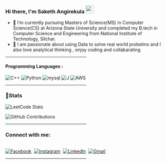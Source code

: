 

<!--
**Saketh1702/Saketh1702** is a ✨ _special_ ✨ repository because its `README.md` (this file) appears on your GitHub profile.

Here are some ideas to get you started:

- 🔭 I’m currently working on ...
- 🌱 I’m currently learning ...
- 👯 I’m looking to collaborate on ...
- 🤔 I’m looking for help with ...
- 💬 Ask me about ...
 ...
- 😄 Pronouns: ...
- ⚡ Fun fact: ...
-->
### Hi there, I'm Saketh Angirekula <img src="https://media.giphy.com/media/hvRJCLFzcasrR4ia7z/giphy.gif" width="25px">

- 🔭 I’m currently pursuing Masters of Science(MS) in Computer Science(CS) at Arizona State University and completed my B.tech in Computer Science and Engineering from National Institute of Technology, Silchar.
- 🌱 I am passionate about using Data to solve real world probelms and I also love analytical thinking , enjoy coding and collabarating 


<hr style="width:50%;text-align:left;margin-left:0">

#### Programming Languages :
![C++](https://img.shields.io/badge/c++-%2300599C.svg?style=for-the-badge&logo=c%2B%2B&logoColor=white)
![Python](https://img.shields.io/badge/python-3670A0?style=for-the-badge&logo=python&logoColor=ffdd54)
![mysql](https://img.shields.io/badge/mysql-4479A1.svg?&style=for-the-badge&logo=mysql&logoColor=white)
![J](https://img.shields.io/badge/Java-ED8B00?style=for-the-badge&logo=java&logoColor=white)
![AWS](https://img.shields.io/badge/AWS-000000?style=for-the-badge&logo=aws&logoColor=white)


<!-- ![Plotly](https://img.shields.io/badge/Plotly-%233F4F75.svg?style=for-the-badge&logo=plotly&logoColor=white) -->
<!-- ![Pandas](https://img.shields.io/badge/pandas-%23150458.svg?style=for-the-badge&logo=pandas&logoColor=white) -->
<!-- ![git](https://img.shields.io/badge/git%20-%23F05033.svg?&style=for-the-badge&logo=git&logoColor=white) -->

<hr style="width:50%;text-align:left;margin-left:0">

### 👦Stats
<div align="left">
 
![LeetCode Stats](https://leetcode.card.workers.dev/saketh_1702?theme=dark&font=&extension=heatmap)
<!-- ![profile visit](https://komarev.com/ghpvc/?username=saketh) -->

![GitHub Contributions](https://github-readme-stats.vercel.app/api?username=Saketh1702&show_icons=true&hide_title=true&count_private=true&include_all_commits=true&count_private=true&theme=gotham)

</div>
<hr style="width:50%;text-align:left;margin-left:0">

### Connect with me:
<p align="left">
<br>
<a href="[https://www.facebook.com/saketh.angirekula/]"><img src="https://img.shields.io/badge/facebook-%231877F2.svg?&style=for-the-badge&logo=facebook&logoColor=white" alt="Facebook" /></a>&nbsp;
<a href="[https://www.instagram.com/saketh_kaizoku/]"><img src="https://img.shields.io/badge/instagram-%23E4405F.svg?&style=for-the-badge&logo=instagram&logoColor=white" alt="Instagram" /></a>&nbsp;
<a href="https://www.linkedin.com/in/saketh-angirekula/"><img src="https://img.shields.io/badge/linkedin-%230077B5.svg?&style=for-the-badge&logo=linkedin&logoColor=white" alt="LinkedIn" /></a>&nbsp;
<a href="mailto:sangirek@asu.edu.com"><img src="https://img.shields.io/badge/gmail-%23D14836.svg?&style=for-the-badge&logo=gmail&logoColor=white" alt="Gmail"/></a>&nbsp;

</p>
<hr style="width:50%;text-align:left;margin-left:0">
